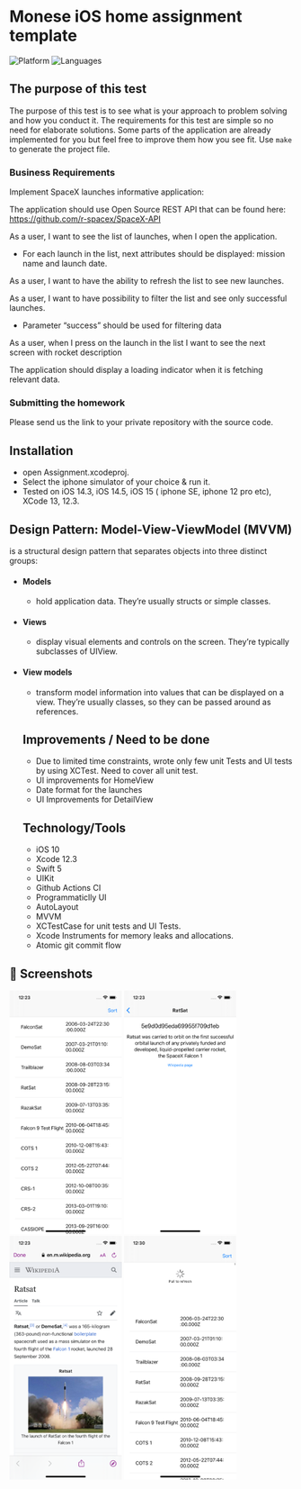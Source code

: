 Monese iOS home assignment template
==========
![Platform](https://img.shields.io/badge/Platform-iOS-orange.svg)
![Languages](https://img.shields.io/badge/Language-Swift-orange.svg)

## The purpose of this test

The purpose of this test is to see what is your approach to problem solving and how you conduct it.
The requirements for this test are simple so no need for elaborate solutions.
Some parts of the application are already implemented for you but feel free to improve them how you see fit.
Use `make` to generate the project file.

### Business Requirements

Implement SpaceX launches informative application:

The application should use Open Source REST API that can be found here: https://github.com/r-spacex/SpaceX-API

As a user, I want to see the list of launches, when I open the application.
- For each launch in the list, next attributes should be displayed: mission name and launch date.

As a user, I want to have the ability to refresh the list to see new launches.

As a user, I want to have possibility to filter the list and see only successful launches.
- Parameter “success” should be used for filtering data

As a user, when I press on the launch in the list I want to see the next screen with rocket description

The application should display a loading indicator when it is fetching relevant data.

### Submitting the homework

Please send us the link to your private repository with the source code.

## Installation
- open Assignment.xcodeproj. 
- Select the iphone simulator of your choice & run it. 
- Tested on iOS 14.3, iOS 14.5, iOS 15 ( iphone SE, iphone 12 pro etc), XCode 13, 12.3.

## Design Pattern: Model-View-ViewModel (MVVM)
is a structural design pattern that separates objects into three distinct groups:
- #### Models 
  - hold application data. They’re usually structs or simple classes.
- #### Views 
  - display visual elements and controls on the screen. They’re typically subclasses of UIView.
- #### View models
  - transform model information into values that can be displayed on a view. They’re usually classes, so they can be passed around as references.
  
  ## Improvements / Need to be done
  - Due to limited time constraints, wrote only few unit Tests and UI tests by using XCTest. Need to cover all unit test.
  - UI improvements for HomeView
  - Date format for the launches
  - UI Improvements for DetailView
  
  ## Technology/Tools

  - iOS 10
  - Xcode 12.3
  - Swift 5
  - UIKit
  - Github Actions CI
  - Programmaticlly UI
  - AutoLayout
  - MVVM
  - XCTestCase for unit tests and UI Tests.
  - Xcode Instruments for memory leaks and allocations.
  - Atomic git commit flow

## 📱 Screenshots

<p float="left"> 
<img src="/Documentation/sim1.png" width="200">
<img src="/Documentation/sim2.png" width="200">
<img src="/Documentation/sim3.png" width="200">
<img src="/Documentation/sim4.png" width="200">
</p>
